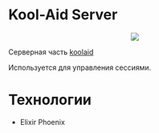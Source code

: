 # Kool-Aid Server

<p align="center">
    <img src="https://skillicons.dev/icons?i=elixir" />
</p>

Серверная часть [koolaid](https://github.com/tinarao/koolaid)

Используется для управления сессиями.

# Технологии

- Elixir Phoenix
